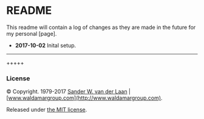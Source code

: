 README
==============

This readme will contain a log of changes as they are made in the future for my personal [page].

* **2017-10-02** Inital setup.

-----
+++++ 
### License

&copy; Copyright. 1979-2017 [Sander W. van der Laan](mailto:sander.vanderlaan@waldamargroup.com) | [www.waldamargroup.com](http://www.waldamargroup.com).

Released under [the MIT license](http://opensource.org/licenses/MIT).
